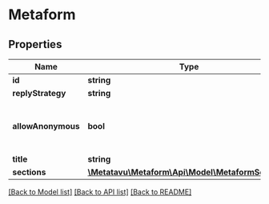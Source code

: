 # Metaform

## Properties
Name | Type | Description | Notes
------------ | ------------- | ------------- | -------------
**id** | **string** |  | [optional] 
**replyStrategy** | **string** |  | [optional] 
**allowAnonymous** | **bool** | Are anonymous replies allowed or not | [optional] 
**title** | **string** |  | [optional] 
**sections** | [**\Metatavu\Metaform\Api\Model\MetaformSection[]**](MetaformSection.md) |  | [optional] 

[[Back to Model list]](../README.md#documentation-for-models) [[Back to API list]](../README.md#documentation-for-api-endpoints) [[Back to README]](../README.md)


